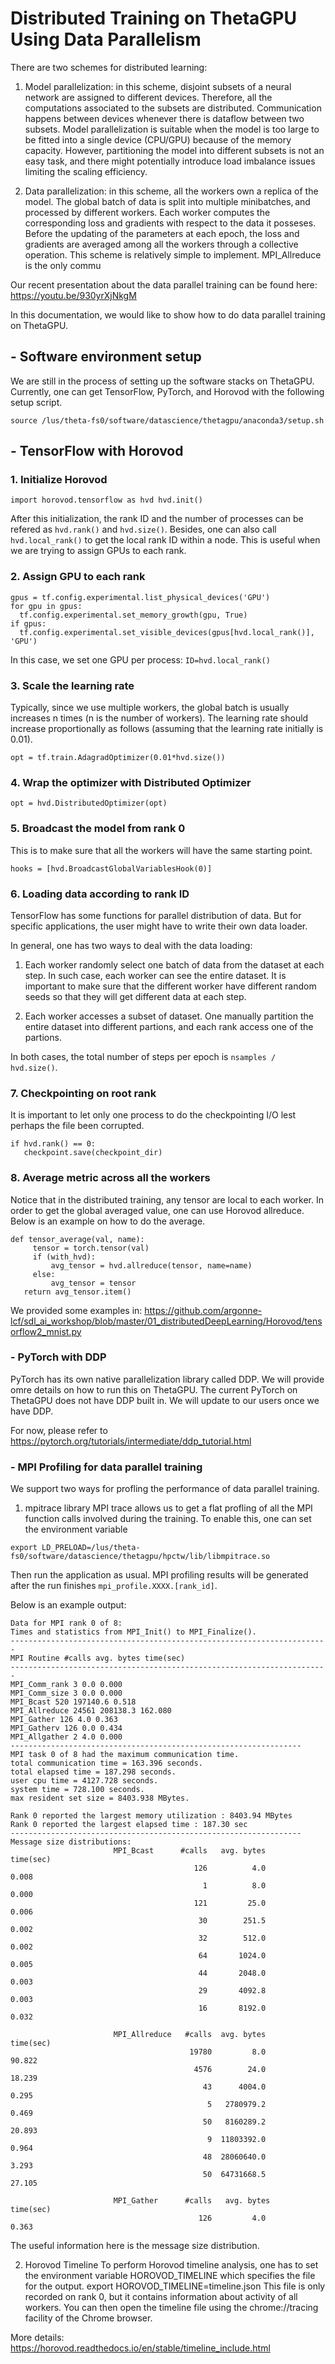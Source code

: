 # Distributed Training on ThetaGPU Using Data Parallelism
There are two schemes for distributed learning:

1. Model parallelization: in this scheme, disjoint subsets of a neural network are assigned to different devices. Therefore, all the computations associated to the subsets are distributed. Communication happens between devices whenever there is dataflow between two subsets. Model parallelization is suitable when the model is too large to be fitted into a single device (CPU/GPU) because of the memory capacity. However, partitioning the model into different subsets is not an easy task, and there might potentially introduce load imbalance issues limiting the scaling efficiency.  

2. Data parallelization: in this scheme, all the workers own a replica of the model. The global batch of data is split into multiple minibatches, and processed by different workers. Each worker computes the corresponding loss and gradients with respect to the data it posseses. Before the updating of the parameters at each epoch, the loss and gradients are averaged among all the workers through a collective operation. This scheme is relatively simple to implement. MPI_Allreduce is the only commu

Our recent presentation about the data parallel training can be found here: https://youtu.be/930yrXjNkgM

In this documentation, we would like to show how to do data parallel training on ThetaGPU. 

## - Software environment setup
We are still in the process of setting up the software stacks on ThetaGPU. Currently, one can get TensorFlow, PyTorch, and Horovod with the following setup script.
```
source /lus/theta-fs0/software/datascience/thetagpu/anaconda3/setup.sh
```

## - TensorFlow with Horovod
   ### 1. Initialize Horovod
```
import horovod.tensorflow as hvd hvd.init()
```
After this initialization, the rank ID and the number of processes can be refered as ```hvd.rank()``` and ```hvd.size()```. Besides, one can also call ```hvd.local_rank()``` to get the local rank ID within a node. This is useful when we are trying to assign GPUs to each rank.

  ### 2. Assign GPU to each rank
  ```
gpus = tf.config.experimental.list_physical_devices('GPU') 
for gpu in gpus: 
    tf.config.experimental.set_memory_growth(gpu, True) 
if gpus: 
    tf.config.experimental.set_visible_devices(gpus[hvd.local_rank()], 'GPU')
```
In this case, we set one GPU per process: ```ID=hvd.local_rank()```

### 3. Scale the learning rate
Typically, since we use multiple workers, the global batch is usually increases n times (n is the number of workers). The learning rate should increase proportionally as follows (assuming that the learning rate initially is 0.01).
```
opt = tf.train.AdagradOptimizer(0.01*hvd.size())
```
### 4. Wrap the optimizer with Distributed Optimizer
```
opt = hvd.DistributedOptimizer(opt)
```
### 5. Broadcast the model from rank 0 
This is to make sure that all the workers will have the same starting point.
```
hooks = [hvd.BroadcastGlobalVariablesHook(0)]
```
### 6. Loading data according to rank ID 
TensorFlow has some functions for parallel distribution of data. But for specific applications, the user might have to write their own data loader. 

In general, one has two ways to deal with the data loading: 
    
1. Each worker randomly select one batch of data from the dataset at each step. In such case, each worker can see the entire dataset. It is important to make sure that the different worker have different random seeds so that they will get different data at each step.
    
2. Each worker accesses a subset of dataset. One manually partition the entire dataset into different partions, and each rank access one of the partions. 

In both cases, the total number of steps per epoch is ```nsamples / hvd.size()```.

### 7. Checkpointing on root rank 
It is important to let only one process to do the checkpointing I/O lest perhaps the file been corrupted. 

```
if hvd.rank() == 0: 
   checkpoint.save(checkpoint_dir)
```
### 8. Average metric across all the workers 
Notice that in the distributed training, any tensor are local to each worker. In order to get the global averaged value, one can use Horovod allreduce. Below is an example on how to do the average.

```
def tensor_average(val, name): 
     tensor = torch.tensor(val) 
     if (with_hvd): 
         avg_tensor = hvd.allreduce(tensor, name=name) 
     else: 
         avg_tensor = tensor 
   return avg_tensor.item()
```
We provided some examples in: https://github.com/argonne-lcf/sdl_ai_workshop/blob/master/01_distributedDeepLearning/Horovod/tensorflow2_mnist.py

### - PyTorch with DDP
PyTorch has its own native parallelization library called DDP. We will provide omre details on how to run this on ThetaGPU. The current PyTorch on ThetaGPU does not have DDP built in. We will update to our users once we have DDP. 

For now, please refer to https://pytorch.org/tutorials/intermediate/ddp_tutorial.html

### - MPI Profiling for data parallel training
We support two ways for profling the performance of data parallel training. 

  1. mpitrace library MPI trace allows us to get a flat profling of all the MPI function calls involved during the training. To enable this, one can set the environment variable
```
export LD_PRELOAD=/lus/theta-fs0/software/datascience/thetagpu/hpctw/lib/libmpitrace.so
```
Then run the application as usual. MPI profiling results will be generated after the run finishes ```mpi_profile.XXXX.[rank_id]```.

Below is an example output:
```
Data for MPI rank 0 of 8: 
Times and statistics from MPI_Init() to MPI_Finalize(). 
----------------------------------------------------------------------- 
MPI Routine #calls avg. bytes time(sec) 
----------------------------------------------------------------------- 
MPI_Comm_rank 3 0.0 0.000 
MPI_Comm_size 3 0.0 0.000 
MPI_Bcast 520 197140.6 0.518 
MPI_Allreduce 24561 208138.3 162.080 
MPI_Gather 126 4.0 0.363 
MPI_Gatherv 126 0.0 0.434 
MPI_Allgather 2 4.0 0.000 
----------------------------------------------------------------- 
MPI task 0 of 8 had the maximum communication time. 
total communication time = 163.396 seconds. 
total elapsed time = 187.298 seconds. 
user cpu time = 4127.728 seconds. 
system time = 728.100 seconds. 
max resident set size = 8403.938 MBytes. 

Rank 0 reported the largest memory utilization : 8403.94 MBytes 
Rank 0 reported the largest elapsed time : 187.30 sec 
----------------------------------------------------------------- 
Message size distributions: 
                       MPI_Bcast      #calls   avg. bytes       time(sec) 
                                         126          4.0          0.008 
                                           1          8.0          0.000 
                                         121         25.0          0.006 
                                          30        251.5          0.002 
                                          32        512.0          0.002 
                                          64       1024.0          0.005 
                                          44       2048.0          0.003 
                                          29       4092.8          0.003 
                                          16       8192.0          0.032 

                       MPI_Allreduce   #calls  avg. bytes       time(sec) 
                                        19780         8.0         90.822 
                                         4576        24.0         18.239 
                                           43      4004.0          0.295 
                                            5   2780979.2          0.469 
                                           50   8160289.2         20.893 
                                            9  11803392.0          0.964 
                                           48  28060640.0          3.293 
                                           50  64731668.5         27.105 

                       MPI_Gather      #calls   avg. bytes      time(sec) 
                                          126         4.0          0.363
```
The useful information here is the message size distribution. 

  2. Horovod Timeline To perform Horovod timeline analysis, one has to set the environment variable HOROVOD_TIMELINE which specifies the file for the output. export HOROVOD_TIMELINE=timeline.json This file is only recorded on rank 0, but it contains information about activity of all workers. You can then open the timeline file using the chrome://tracing facility of the Chrome browser.

More details: https://horovod.readthedocs.io/en/stable/timeline_include.html

